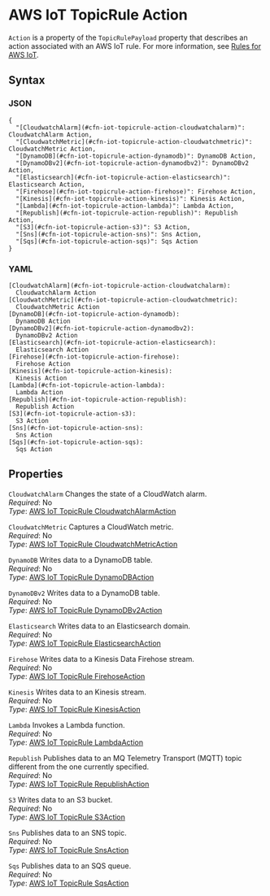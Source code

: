 # AWS IoT TopicRule Action<a name="aws-properties-iot-topicrule-action"></a>

`Action` is a property of the `TopicRulePayload` property that describes an action associated with an AWS IoT rule\. For more information, see [Rules for AWS IoT](http://docs.aws.amazon.com/iot/latest/developerguide/iot-rules.html)\.

## Syntax<a name="w3ab2c21c14e1317b5"></a>

### JSON<a name="aws-properties-iot-topicrule-action-syntax.json"></a>

```
{
  "[CloudwatchAlarm](#cfn-iot-topicrule-action-cloudwatchalarm)": CloudwatchAlarm Action,
  "[CloudwatchMetric](#cfn-iot-topicrule-action-cloudwatchmetric)": CloudwatchMetric Action,
  "[DynamoDB](#cfn-iot-topicrule-action-dynamodb)": DynamoDB Action,
  "[DynamoDBv2](#cfn-iot-topicrule-action-dynamodbv2)": DynamoDBv2 Action,
  "[Elasticsearch](#cfn-iot-topicrule-action-elasticsearch)": Elasticsearch Action,
  "[Firehose](#cfn-iot-topicrule-action-firehose)": Firehose Action,
  "[Kinesis](#cfn-iot-topicrule-action-kinesis)": Kinesis Action,
  "[Lambda](#cfn-iot-topicrule-action-lambda)": Lambda Action,
  "[Republish](#cfn-iot-topicrule-action-republish)": Republish Action,
  "[S3](#cfn-iot-topicrule-action-s3)": S3 Action,
  "[Sns](#cfn-iot-topicrule-action-sns)": Sns Action,
  "[Sqs](#cfn-iot-topicrule-action-sqs)": Sqs Action
}
```

### YAML<a name="aws-properties-iot-topicrule-action-syntax.yaml"></a>

```
[CloudwatchAlarm](#cfn-iot-topicrule-action-cloudwatchalarm):
  CloudwatchAlarm Action
[CloudwatchMetric](#cfn-iot-topicrule-action-cloudwatchmetric):
  CloudwatchMetric Action
[DynamoDB](#cfn-iot-topicrule-action-dynamodb):
  DynamoDB Action
[DynamoDBv2](#cfn-iot-topicrule-action-dynamodbv2):
  DynamoDBv2 Action
[Elasticsearch](#cfn-iot-topicrule-action-elasticsearch):
  Elasticsearch Action
[Firehose](#cfn-iot-topicrule-action-firehose):
  Firehose Action
[Kinesis](#cfn-iot-topicrule-action-kinesis):
  Kinesis Action
[Lambda](#cfn-iot-topicrule-action-lambda):
  Lambda Action
[Republish](#cfn-iot-topicrule-action-republish):
  Republish Action
[S3](#cfn-iot-topicrule-action-s3):
  S3 Action
[Sns](#cfn-iot-topicrule-action-sns):
  Sns Action
[Sqs](#cfn-iot-topicrule-action-sqs):
  Sqs Action
```

## Properties<a name="w3ab2c21c14e1317b7"></a>

`CloudwatchAlarm`  <a name="cfn-iot-topicrule-action-cloudwatchalarm"></a>
Changes the state of a CloudWatch alarm\.  
*Required*: No  
*Type*: [AWS IoT TopicRule CloudwatchAlarmAction](aws-properties-iot-topicrule-cloudwatchalarmaction.md)

`CloudwatchMetric`  <a name="cfn-iot-topicrule-action-cloudwatchmetric"></a>
Captures a CloudWatch metric\.  
*Required*: No  
*Type*: [AWS IoT TopicRule CloudwatchMetricAction](aws-properties-iot-topicrule-cloudwatchmetricaction.md)

`DynamoDB`  <a name="cfn-iot-topicrule-action-dynamodb"></a>
Writes data to a DynamoDB table\.  
*Required*: No  
*Type*: [AWS IoT TopicRule DynamoDBAction](aws-properties-iot-topicrule-dynamodbaction.md)

`DynamoDBv2`  <a name="cfn-iot-topicrule-action-dynamodbv2"></a>
Writes data to a DynamoDB table\.  
*Required*: No  
*Type*: [AWS IoT TopicRule DynamoDBv2Action](aws-properties-iot-topicrule-dynamodbv2action.md)

`Elasticsearch`  <a name="cfn-iot-topicrule-action-elasticsearch"></a>
Writes data to an Elasticsearch domain\.  
*Required*: No  
*Type*: [AWS IoT TopicRule ElasticsearchAction](aws-properties-iot-topicrule-elasticsearchaction.md)

`Firehose`  <a name="cfn-iot-topicrule-action-firehose"></a>
Writes data to a Kinesis Data Firehose stream\.  
*Required*: No  
*Type*: [AWS IoT TopicRule FirehoseAction](aws-properties-iot-topicrule-firehoseaction.md)

`Kinesis`  <a name="cfn-iot-topicrule-action-kinesis"></a>
Writes data to an Kinesis stream\.  
*Required*: No  
*Type*: [AWS IoT TopicRule KinesisAction](aws-properties-iot-topicrule-kinesisaction.md)

`Lambda`  <a name="cfn-iot-topicrule-action-lambda"></a>
Invokes a Lambda function\.  
*Required*: No  
*Type*: [AWS IoT TopicRule LambdaAction](aws-properties-iot-topicrule-lambdaaction.md)

`Republish`  <a name="cfn-iot-topicrule-action-republish"></a>
Publishes data to an MQ Telemetry Transport \(MQTT\) topic different from the one currently specified\.  
*Required*: No  
*Type*: [AWS IoT TopicRule RepublishAction](aws-properties-iot-topicrule-republishaction.md)

`S3`  <a name="cfn-iot-topicrule-action-s3"></a>
Writes data to an S3 bucket\.  
*Required*: No  
*Type*: [AWS IoT TopicRule S3Action](aws-properties-iot-topicrule-s3action.md)

`Sns`  <a name="cfn-iot-topicrule-action-sns"></a>
Publishes data to an SNS topic\.  
*Required*: No  
*Type*: [AWS IoT TopicRule SnsAction](aws-properties-iot-topicrule-snsaction.md)

`Sqs`  <a name="cfn-iot-topicrule-action-sqs"></a>
Publishes data to an SQS queue\.  
*Required*: No  
*Type*: [AWS IoT TopicRule SqsAction](aws-properties-iot-topicrule-sqsaction.md)
